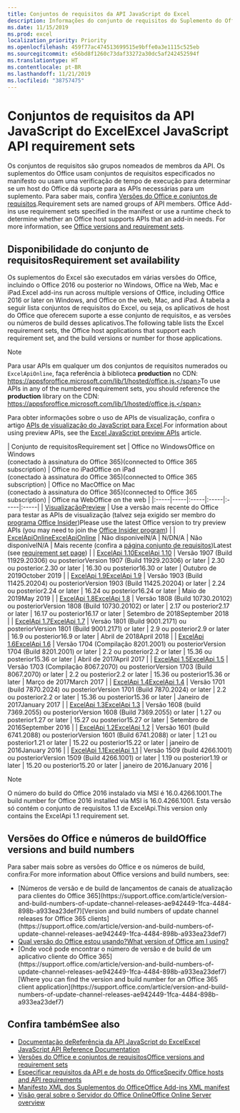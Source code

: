 ```yaml
---
title: Conjuntos de requisitos da API JavaScript do Excel
description: Informações do conjunto de requisitos do Suplemento do Office para Builds do Excel
ms.date: 11/15/2019
ms.prod: excel
localization_priority: Priority
ms.openlocfilehash: 459f77ac474513699515e9bffe0a3e1115c525eb
ms.sourcegitcommit: e56bd8f1260c73daf33272a30dc5af242452594f
ms.translationtype: HT
ms.contentlocale: pt-BR
ms.lasthandoff: 11/21/2019
ms.locfileid: "38757475"
---
```

# <a name="excel-javascript-api-requirement-sets"></a><span data-ttu-id="c530a-103">Conjuntos de requisitos da API JavaScript do Excel</span><span class="sxs-lookup"><span data-stu-id="c530a-103">Excel JavaScript API requirement sets</span></span>

<span data-ttu-id="c530a-p101">Os conjuntos de requisitos são grupos nomeados de membros da API. Os suplementos do Office usam conjuntos de requisitos especificados no manifesto ou usam uma verificação de tempo de execução para determinar se um host do Office dá suporte para as APIs necessárias para um suplemento. Para saber mais, confira [Versões do Office e conjuntos de requisitos](/office/dev/add-ins/develop/office-versions-and-requirement-sets).</span><span class="sxs-lookup"><span data-stu-id="c530a-p101">Requirement sets are named groups of API members. Office Add-ins use requirement sets specified in the manifest or use a runtime check to determine whether an Office host supports APIs that an add-in needs. For more information, see [Office versions and requirement sets](/office/dev/add-ins/develop/office-versions-and-requirement-sets).</span></span>

## <a name="requirement-set-availability"></a><span data-ttu-id="c530a-107">Disponibilidade do conjunto de requisitos</span><span class="sxs-lookup"><span data-stu-id="c530a-107">Requirement set availability</span></span>

<span data-ttu-id="c530a-108">Os suplementos do Excel são executados em várias versões do Office, incluindo o Office 2016 ou posterior no Windows, Office na Web, Mac e iPad.</span><span class="sxs-lookup"><span data-stu-id="c530a-108">Excel add-ins run across multiple versions of Office, including Office 2016 or later on Windows, and Office on the web, Mac, and iPad.</span></span> <span data-ttu-id="c530a-109">A tabela a seguir lista conjuntos de requisitos do Excel, ou seja, os aplicativos de host do Office que oferecem suporte a esse conjunto de requisitos, e as versões ou números de build desses aplicativos.</span><span class="sxs-lookup"><span data-stu-id="c530a-109">The following table lists the Excel requirement sets, the Office host applications that support each requirement set, and the build versions or number for those applications.</span></span>

> [!NOTE]
> <span data-ttu-id="c530a-110">Para usar APIs em qualquer um dos conjuntos de requisitos numerados ou `ExcelApiOnline`, faça referência à biblioteca **production** no CDN: https://appsforoffice.microsoft.com/lib/1/hosted/office.js.</span><span class="sxs-lookup"><span data-stu-id="c530a-110">To use APIs in any of the numbered requirement sets, you should reference the **production** library on the CDN: https://appsforoffice.microsoft.com/lib/1/hosted/office.js.</span></span>
>
> <span data-ttu-id="c530a-111">Para obter informações sobre o uso de APIs de visualização, confira o artigo [APIs de visualização do JavaScript para Excel](./excel-preview-apis.md).</span><span class="sxs-lookup"><span data-stu-id="c530a-111">For information about using preview APIs, see the [Excel JavaScript preview APIs](./excel-preview-apis.md) article.</span></span>

|  <span data-ttu-id="c530a-112">Conjunto de requisitos</span><span class="sxs-lookup"><span data-stu-id="c530a-112">Requirement set</span></span>  |  <span data-ttu-id="c530a-113">Office no Windows</span><span class="sxs-lookup"><span data-stu-id="c530a-113">Office on Windows</span></span><br><span data-ttu-id="c530a-114">(conectado à assinatura do Office 365)</span><span class="sxs-lookup"><span data-stu-id="c530a-114">(connected to Office 365 subscription)</span></span>  |  <span data-ttu-id="c530a-115">Office no iPad</span><span class="sxs-lookup"><span data-stu-id="c530a-115">Office on iPad</span></span><br><span data-ttu-id="c530a-116">(conectado à assinatura do Office 365)</span><span class="sxs-lookup"><span data-stu-id="c530a-116">(connected to Office 365 subscription)</span></span>  |  <span data-ttu-id="c530a-117">Office no Mac</span><span class="sxs-lookup"><span data-stu-id="c530a-117">Office on Mac</span></span><br><span data-ttu-id="c530a-118">(conectado à assinatura do Office 365)</span><span class="sxs-lookup"><span data-stu-id="c530a-118">(connected to Office 365 subscription)</span></span>  | <span data-ttu-id="c530a-119">Office na Web</span><span class="sxs-lookup"><span data-stu-id="c530a-119">Office on the web</span></span> |
|:-----|-----|:-----|:-----|:-----|:-----|
| [<span data-ttu-id="c530a-120">Visualização</span><span class="sxs-lookup"><span data-stu-id="c530a-120">Preview</span></span>](excel-preview-apis.md)  | <span data-ttu-id="c530a-121">Use a versão mais recente do Office para testar as APIs de visualização (talvez seja exigido ser membro do [programa Office Insider](https://products.office.com/office-insider))</span><span class="sxs-lookup"><span data-stu-id="c530a-121">Please use the latest Office version to try preview APIs (you may need to join the [Office Insider program](https://products.office.com/office-insider))</span></span> |
| [<span data-ttu-id="c530a-122">ExcelApiOnline</span><span class="sxs-lookup"><span data-stu-id="c530a-122">ExcelApiOnline</span></span>](excel-api-online-requirement-set.md) | <span data-ttu-id="c530a-123">Não disponível</span><span class="sxs-lookup"><span data-stu-id="c530a-123">N/A</span></span> | <span data-ttu-id="c530a-124">N/D</span><span class="sxs-lookup"><span data-stu-id="c530a-124">N/A</span></span> | <span data-ttu-id="c530a-125">Não disponível</span><span class="sxs-lookup"><span data-stu-id="c530a-125">N/A</span></span> | <span data-ttu-id="c530a-126">Mais recente (confira a [página conjunto de requisitos](./excel-api-online-requirement-set.md))</span><span class="sxs-lookup"><span data-stu-id="c530a-126">Latest (see [requirement set page](./excel-api-online-requirement-set.md))</span></span> |
| [<span data-ttu-id="c530a-127">ExcelApi 1.10</span><span class="sxs-lookup"><span data-stu-id="c530a-127">ExcelApi 1.10</span></span>](excel-api-1-10-requirement-set.md) | <span data-ttu-id="c530a-128">Versão 1907 (Build 11929.20306) ou posterior</span><span class="sxs-lookup"><span data-stu-id="c530a-128">Version 1907 (Build 11929.20306) or later</span></span> | <span data-ttu-id="c530a-129">2.30 ou posterior.</span><span class="sxs-lookup"><span data-stu-id="c530a-129">2.30 or later</span></span> | <span data-ttu-id="c530a-130">16.30 ou posterior</span><span class="sxs-lookup"><span data-stu-id="c530a-130">16.30 or later</span></span> | <span data-ttu-id="c530a-131">Outubro de 2019</span><span class="sxs-lookup"><span data-stu-id="c530a-131">October 2019</span></span> |
| [<span data-ttu-id="c530a-132">ExcelApi 1.9</span><span class="sxs-lookup"><span data-stu-id="c530a-132">ExcelApi 1.9</span></span>](excel-api-1-9-requirement-set.md)  | <span data-ttu-id="c530a-133">Versão 1903 (Build 11425.20204) ou posterior</span><span class="sxs-lookup"><span data-stu-id="c530a-133">Version 1903 (Build 11425.20204) or later</span></span> | <span data-ttu-id="c530a-134">2.24 ou posterior</span><span class="sxs-lookup"><span data-stu-id="c530a-134">2.24 or later</span></span> | <span data-ttu-id="c530a-135">16.24 ou posterior</span><span class="sxs-lookup"><span data-stu-id="c530a-135">16.24 or later</span></span> | <span data-ttu-id="c530a-136">Maio de 2019</span><span class="sxs-lookup"><span data-stu-id="c530a-136">May 2019</span></span> |
| [<span data-ttu-id="c530a-137">ExcelApi 1.8</span><span class="sxs-lookup"><span data-stu-id="c530a-137">ExcelApi 1.8</span></span>](excel-api-1-8-requirement-set.md)  | <span data-ttu-id="c530a-138">Versão 1808 (Build 10730.20102) ou posterior</span><span class="sxs-lookup"><span data-stu-id="c530a-138">Version 1808 (Build 10730.20102) or later</span></span> | <span data-ttu-id="c530a-139">2.17 ou posterior</span><span class="sxs-lookup"><span data-stu-id="c530a-139">2.17 or later</span></span> | <span data-ttu-id="c530a-140">16.17 ou posterior</span><span class="sxs-lookup"><span data-stu-id="c530a-140">16.17 or later</span></span> | <span data-ttu-id="c530a-141">Setembro de 2018</span><span class="sxs-lookup"><span data-stu-id="c530a-141">September 2018</span></span> |
| [<span data-ttu-id="c530a-142">ExcelApi 1.7</span><span class="sxs-lookup"><span data-stu-id="c530a-142">ExcelApi 1.7</span></span>](excel-api-1-7-requirement-set.md)  | <span data-ttu-id="c530a-143">Versão 1801 (Build 9001.2171) ou posterior</span><span class="sxs-lookup"><span data-stu-id="c530a-143">Version 1801 (Build 9001.2171) or later</span></span>   | <span data-ttu-id="c530a-144">2.9 ou posterior</span><span class="sxs-lookup"><span data-stu-id="c530a-144">2.9 or later</span></span>  | <span data-ttu-id="c530a-145">16.9 ou posterior</span><span class="sxs-lookup"><span data-stu-id="c530a-145">16.9 or later</span></span>  | <span data-ttu-id="c530a-146">Abril de 2018</span><span class="sxs-lookup"><span data-stu-id="c530a-146">April 2018</span></span> |
| [<span data-ttu-id="c530a-147">ExcelApi 1.6</span><span class="sxs-lookup"><span data-stu-id="c530a-147">ExcelApi 1.6</span></span>](excel-api-1-6-requirement-set.md)  | <span data-ttu-id="c530a-148">Versão 1704 (Compilação 8201.2001) ou posterior</span><span class="sxs-lookup"><span data-stu-id="c530a-148">Version 1704 (Build 8201.2001) or later</span></span>   | <span data-ttu-id="c530a-149">2.2 ou posterior</span><span class="sxs-lookup"><span data-stu-id="c530a-149">2.2 or later</span></span>  | <span data-ttu-id="c530a-150">15.36 ou posterior</span><span class="sxs-lookup"><span data-stu-id="c530a-150">15.36 or later</span></span> | <span data-ttu-id="c530a-151">Abril de 2017</span><span class="sxs-lookup"><span data-stu-id="c530a-151">April 2017</span></span> |
| [<span data-ttu-id="c530a-152">ExcelApi 1.5</span><span class="sxs-lookup"><span data-stu-id="c530a-152">ExcelApi 1.5</span></span>](excel-api-1-5-requirement-set.md)  | <span data-ttu-id="c530a-153">Versão 1703 (Compilação 8067.2070) ou posterior</span><span class="sxs-lookup"><span data-stu-id="c530a-153">Version 1703 (Build 8067.2070) or later</span></span>   | <span data-ttu-id="c530a-154">2.2 ou posterior</span><span class="sxs-lookup"><span data-stu-id="c530a-154">2.2 or later</span></span>  | <span data-ttu-id="c530a-155">15.36 ou posterior</span><span class="sxs-lookup"><span data-stu-id="c530a-155">15.36 or later</span></span> | <span data-ttu-id="c530a-156">Março de 2017</span><span class="sxs-lookup"><span data-stu-id="c530a-156">March 2017</span></span> |
| [<span data-ttu-id="c530a-157">ExcelApi 1.4</span><span class="sxs-lookup"><span data-stu-id="c530a-157">ExcelApi 1.4</span></span>](excel-api-1-4-requirement-set.md)  | <span data-ttu-id="c530a-158">Versão 1701 (build 7870.2024) ou posterior</span><span class="sxs-lookup"><span data-stu-id="c530a-158">Version 1701 (Build 7870.2024) or later</span></span>   | <span data-ttu-id="c530a-159">2.2 ou posterior</span><span class="sxs-lookup"><span data-stu-id="c530a-159">2.2 or later</span></span>  | <span data-ttu-id="c530a-160">15.36 ou posterior</span><span class="sxs-lookup"><span data-stu-id="c530a-160">15.36 or later</span></span> | <span data-ttu-id="c530a-161">Janeiro de 2017</span><span class="sxs-lookup"><span data-stu-id="c530a-161">January 2017</span></span> |
| [<span data-ttu-id="c530a-162">ExcelApi 1.3</span><span class="sxs-lookup"><span data-stu-id="c530a-162">ExcelApi 1.3</span></span>](excel-api-1-3-requirement-set.md)  | <span data-ttu-id="c530a-163">Versão 1608 (build 7369.2055) ou posterior</span><span class="sxs-lookup"><span data-stu-id="c530a-163">Version 1608 (Build 7369.2055) or later</span></span>   | <span data-ttu-id="c530a-164">1.27 ou posterior</span><span class="sxs-lookup"><span data-stu-id="c530a-164">1.27 or later</span></span> | <span data-ttu-id="c530a-165">15.27 ou posterior</span><span class="sxs-lookup"><span data-stu-id="c530a-165">15.27 or later</span></span> | <span data-ttu-id="c530a-166">Setembro de 2016</span><span class="sxs-lookup"><span data-stu-id="c530a-166">September 2016</span></span> |
| [<span data-ttu-id="c530a-167">ExcelApi 1.2</span><span class="sxs-lookup"><span data-stu-id="c530a-167">ExcelApi 1.2</span></span>](excel-api-1-2-requirement-set.md)  | <span data-ttu-id="c530a-168">Versão 1601 (build 6741.2088) ou posterior</span><span class="sxs-lookup"><span data-stu-id="c530a-168">Version 1601 (Build 6741.2088) or later</span></span>   | <span data-ttu-id="c530a-169">1.21 ou posterior</span><span class="sxs-lookup"><span data-stu-id="c530a-169">1.21 or later</span></span> | <span data-ttu-id="c530a-170">15.22 ou posterior</span><span class="sxs-lookup"><span data-stu-id="c530a-170">15.22 or later</span></span> | <span data-ttu-id="c530a-171">janeiro de 2016</span><span class="sxs-lookup"><span data-stu-id="c530a-171">January 2016</span></span> |
| [<span data-ttu-id="c530a-172">ExcelApi 1.1</span><span class="sxs-lookup"><span data-stu-id="c530a-172">ExcelApi 1.1</span></span>](excel-api-1-1-requirement-set.md)  | <span data-ttu-id="c530a-173">Versão 1509 (build 4266.1001) ou posterior</span><span class="sxs-lookup"><span data-stu-id="c530a-173">Version 1509 (Build 4266.1001) or later</span></span>   | <span data-ttu-id="c530a-174">1.19 ou posterior</span><span class="sxs-lookup"><span data-stu-id="c530a-174">1.19 or later</span></span> | <span data-ttu-id="c530a-175">15.20 ou posterior</span><span class="sxs-lookup"><span data-stu-id="c530a-175">15.20 or later</span></span> | <span data-ttu-id="c530a-176">janeiro de 2016</span><span class="sxs-lookup"><span data-stu-id="c530a-176">January 2016</span></span> |

> [!NOTE]
> <span data-ttu-id="c530a-177">O número do build do Office 2016 instalado via MSI é 16.0.4266.1001.</span><span class="sxs-lookup"><span data-stu-id="c530a-177">The build number for Office 2016 installed via MSI is 16.0.4266.1001.</span></span> <span data-ttu-id="c530a-178">Esta versão só contém o conjunto de requisitos 1.1 de ExcelApi.</span><span class="sxs-lookup"><span data-stu-id="c530a-178">This version only contains the ExcelApi 1.1 requirement set.</span></span>

## <a name="office-versions-and-build-numbers"></a><span data-ttu-id="c530a-179">Versões do Office e números de build</span><span class="sxs-lookup"><span data-stu-id="c530a-179">Office versions and build numbers</span></span>

<span data-ttu-id="c530a-180">Para saber mais sobre as versões do Office e os números de build, confira:</span><span class="sxs-lookup"><span data-stu-id="c530a-180">For more information about Office versions and build numbers, see:</span></span>

- <span data-ttu-id="c530a-181">
  [Números de versão e de build de lançamentos de canais de atualização para clientes do Office 365](https://support.office.com/article/version-and-build-numbers-of-update-channel-releases-ae942449-1fca-4484-898b-a933ea23def7)</span><span class="sxs-lookup"><span data-stu-id="c530a-181">[Version and build numbers of update channel releases for Office 365 clients](https://support.office.com/article/version-and-build-numbers-of-update-channel-releases-ae942449-1fca-4484-898b-a933ea23def7)</span></span>
- [<span data-ttu-id="c530a-182">Qual versão do Office estou usando?</span><span class="sxs-lookup"><span data-stu-id="c530a-182">What version of Office am I using?</span></span>](https://support.office.com/article/What-version-of-Office-am-I-using-932788b8-a3ce-44bf-bb09-e334518b8b19)
- <span data-ttu-id="c530a-183">
  [Onde você pode encontrar o número de versão e de build de um aplicativo cliente do Office 365](https://support.office.com/article/version-and-build-numbers-of-update-channel-releases-ae942449-1fca-4484-898b-a933ea23def7)</span><span class="sxs-lookup"><span data-stu-id="c530a-183">[Where you can find the version and build number for an Office 365 client application](https://support.office.com/article/version-and-build-numbers-of-update-channel-releases-ae942449-1fca-4484-898b-a933ea23def7)</span></span>

## <a name="see-also"></a><span data-ttu-id="c530a-184">Confira também</span><span class="sxs-lookup"><span data-stu-id="c530a-184">See also</span></span>

- [<span data-ttu-id="c530a-185">Documentação deReferência da API JavaScript do Excel</span><span class="sxs-lookup"><span data-stu-id="c530a-185">Excel JavaScript API Reference Documentation</span></span>](/javascript/api/excel)
- [<span data-ttu-id="c530a-186">Versões do Office e conjuntos de requisitos</span><span class="sxs-lookup"><span data-stu-id="c530a-186">Office versions and requirement sets</span></span>](/office/dev/add-ins/develop/office-versions-and-requirement-sets)
- [<span data-ttu-id="c530a-187">Especificar requisitos da API e de hosts do Office</span><span class="sxs-lookup"><span data-stu-id="c530a-187">Specify Office hosts and API requirements</span></span>](/office/dev/add-ins/develop/specify-office-hosts-and-api-requirements)
- [<span data-ttu-id="c530a-188">Manifesto XML dos Suplementos do Office</span><span class="sxs-lookup"><span data-stu-id="c530a-188">Office Add-ins XML manifest</span></span>](/office/dev/add-ins/develop/add-in-manifests)
- [<span data-ttu-id="c530a-189">Visão geral sobre o Servidor do Office Online</span><span class="sxs-lookup"><span data-stu-id="c530a-189">Office Online Server overview</span></span>](/officeonlineserver/office-online-server-overview)
